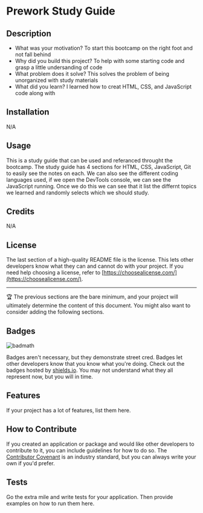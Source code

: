# Prework Study Guide

## Description

- What was your motivation? To start this bootcamp on the right foot and not fall behind
- Why did you build this project? To help with some starting code and grasp a little undersanding of code
- What problem does it solve? This solves the problem of being unorganized with study materials
- What did you learn? I learned how to creat HTML, CSS, and JavaScript code along with 


## Installation

N/A

## Usage

This is a study guide that can be used and referanced throught the bootcamp. The study guide has 4 sections for HTML, CSS, JavaScript, Git to easily see the notes on each. We can also see the different coding languages used, if we open the DevTools console, we can see the JavaScript running. Once we do this we can see that it list the differnt topics we learned and randomly selects which we should study.

## Credits

N/A

## License

The last section of a high-quality README file is the license. This lets other developers know what they can and cannot do with your project. If you need help choosing a license, refer to [https://choosealicense.com/](https://choosealicense.com/).

---

🏆 The previous sections are the bare minimum, and your project will ultimately determine the content of this document. You might also want to consider adding the following sections.

## Badges

![badmath](https://img.shields.io/github/languages/top/nielsenjared/badmath)

Badges aren't necessary, but they demonstrate street cred. Badges let other developers know that you know what you're doing. Check out the badges hosted by [shields.io](https://shields.io/). You may not understand what they all represent now, but you will in time.

## Features

If your project has a lot of features, list them here.

## How to Contribute

If you created an application or package and would like other developers to contribute to it, you can include guidelines for how to do so. The [Contributor Covenant](https://www.contributor-covenant.org/) is an industry standard, but you can always write your own if you'd prefer.

## Tests

Go the extra mile and write tests for your application. Then provide examples on how to run them here.
